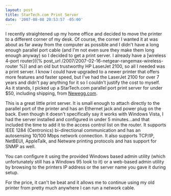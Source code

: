 ```yaml
---
layout: post
title: StarTech.com Print Server
date: '2007-08-08 20:53:57 -05:00'
---
```


I recently straightened up my home office and decided to move the printer to a different corner of my desk. Of course, the corner I wanted it at was about as far away from the computer as possible and I didn't have a long enough parallel port cable (and I'm not even sure they make them long enough anyway) so I decided to get a print server. I already have a [wireless 4-port router]({% post_url /2007/2007-02-16-netgear-rangemax-wireless-router %}) and an old but trustworthy HP LaserJet 2100, so all I needed was a print server. I know I could have upgraded to a newer printer that offers more features and faster speed, but I've had the LaserJet 2100 for over 7 years and didn't pay anything for it so I couldn't justify the cost to myself. As it stands, I picked up a StarTech.com parallel port print server for under $50, including shipping, from [Newegg.com](http://www.newegg.com/Product/Product.aspx?Item=N82E16833114008).

This is a great little print server. It is small enough to attach directly to the parallel port of the printer and has an Ethernet jack and power plug on the back. Even though it doesn't specifically say it works with Windows Vista, I had the server installed and configured in under 5 minutes...and that included the time to add it to the access control list on the router. It supports IEEE 1284 (Centronics) bi-directional communication and has an autosensing 10/100 Mbps network connection. It also supports TCP/IP, NetBEUI, AppleTalk, and Netware printing protocols and has support for SNMP as well.

You can configure it using the provided Windows based admin utility (which unfortunately still has a Windows 95 look to it) or a web-based admin utility by browsing to the printers IP address or the server name you gave it during setup.

For the price, it can't be beat and it allows me to continue using my old printer from pretty much anywhere I can run a network cable.
